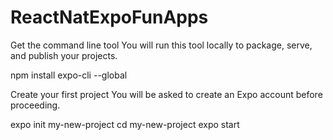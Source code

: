 # ReactNatExpoFunApps

Get the command line tool
You will run this tool locally to package, serve, and publish your projects.

npm install expo-cli --global

Create your first project
You will be asked to create an Expo account before proceeding.

expo init my-new-project
cd my-new-project
expo start
